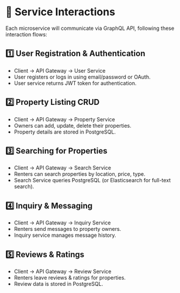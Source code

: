 # 📌 Service Interactions
Each microservice will communicate via GraphQL API, following these interaction flows:

## 1️⃣ User Registration & Authentication
- Client → API Gateway → User Service
- User registers or logs in using email/password or OAuth.
- User service returns JWT token for authentication.

## 2️⃣ Property Listing CRUD
- Client → API Gateway → Property Service
- Owners can add, update, delete their properties.
- Property details are stored in PostgreSQL.

## 3️⃣ Searching for Properties
- Client → API Gateway → Search Service
- Renters can search properties by location, price, type.
- Search Service queries PostgreSQL (or Elasticsearch for full-text search).

## 4️⃣ Inquiry & Messaging
- Client → API Gateway → Inquiry Service
- Renters send messages to property owners.
- Inquiry service manages message history.

## 5️⃣ Reviews & Ratings
- Client → API Gateway → Review Service
- Renters leave reviews & ratings for properties.
- Review data is stored in PostgreSQL.
